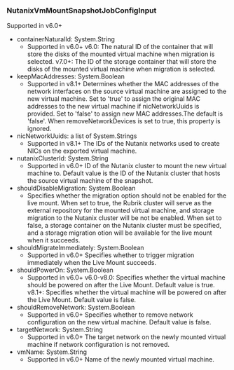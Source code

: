 ### NutanixVmMountSnapshotJobConfigInput
Supported in v6.0+

- containerNaturalId: System.String
  - Supported in v6.0+
      v6.0: The natural ID of the container that will store the disks of the mounted virtual machine when migration is selected.
      v7.0+: The ID of the storage container that will store the disks of the mounted virtual machine when migration is selected.
- keepMacAddresses: System.Boolean
  - Supported in v8.1+
      Determines whether the MAC addresses of the network interfaces on the source virtual machine are assigned to the new virtual machine. Set to 'true' to assign the original MAC addresses to the new virtual machine if nicNetworkUuids is provided. Set to 'false' to assign new MAC addresses.The default is 'false'. When removeNetworkDevices is set to true, this property is ignored.
- nicNetworkUuids: a list of System.Strings
  - Supported in v8.1+
      The IDs of the Nutanix networks used to create NICs on the exported virtual machine.
- nutanixClusterId: System.String
  - Supported in v6.0+
      ID of the Nutanix cluster to mount the new virtual machine to. Default value is the ID of the Nutanix cluster that hosts the source virtual machine of the snapshot.
- shouldDisableMigration: System.Boolean
  - Specifies whether the migration option should not be enabled for the live mount. When set to true, the Rubrik cluster will serve as the external repository for the mounted virtual machine, and storage migration to the Nutanix cluster will be not be enabled. When set to false, a storage container on the Nutanix cluster must be specified, and a storage migration otion will be available for the live mount when it succeeds.
- shouldMigrateImmediately: System.Boolean
  - Supported in v6.0+
      Specifies whether to trigger migration immediately when the Live Mount succeeds.
- shouldPowerOn: System.Boolean
  - Supported in v6.0+
      v6.0-v8.0: Specifies whether the virtual machine should be powered on after the Live Mount. Default value is true.
      v8.1+: Specifies whether the virtual machine will be powered on after the Live Mount. Default value is false.
- shouldRemoveNetwork: System.Boolean
  - Supported in v6.0+
      Specifies whether to remove network configuration on the new virtual machine. Default value is false.
- targetNetwork: System.String
  - Supported in v6.0+
      The target network on the newly mounted virtual machine if network configuration is not removed.
- vmName: System.String
  - Supported in v6.0+
      Name of the newly mounted virtual machine.
